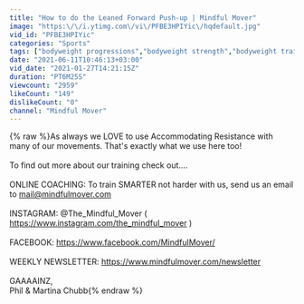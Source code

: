 ```yaml
---
title: "How to do the Leaned Forward Push-up | Mindful Mover"
image: "https:\/\/i.ytimg.com\/vi\/PFBE3HPIYic\/hqdefault.jpg"
vid_id: "PFBE3HPIYic"
categories: "Sports"
tags: ["bodyweight progressions","bodyweight strength","bodyweight training"]
date: "2021-06-11T10:46:13+03:00"
vid_date: "2021-01-27T14:21:15Z"
duration: "PT6M25S"
viewcount: "2959"
likeCount: "149"
dislikeCount: "0"
channel: "Mindful Mover"
---
```

{% raw %}As always we LOVE to use Accommodating Resistance with many of our movements. That's exactly what we use here too!<br /><br />To find out more about our training check out....<br /><br />ONLINE COACHING: To train SMARTER not harder with us, send us an email to mail@mindfulmover.com<br /><br />INSTAGRAM: @The_Mindful_Mover ( <a rel="nofollow" target="blank" href="https://www.instagram.com/the_mindful_mover">https://www.instagram.com/the_mindful_mover</a> )<br /><br />FACEBOOK: <a rel="nofollow" target="blank" href="https://www.facebook.com/MindfulMover/">https://www.facebook.com/MindfulMover/</a><br /><br />WEEKLY NEWSLETTER: <a rel="nofollow" target="blank" href="https://www.mindfulmover.com/newsletter">https://www.mindfulmover.com/newsletter</a><br /><br />GAAAAINZ,<br />Phil &amp; Martina Chubb{% endraw %}
